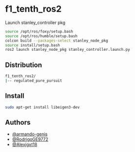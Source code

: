 # f1_tenth_ros2
 
Launch stanley_controller pkg

```bash
source /opt/ros/foxy/setup.bash
source /opt/ros/humble/setup.bash
colcon build --packages-select stanley_node_pkg
source install/setup.bash
ros2 launch stanley_node_pkg stanley_controller.launch.py
```

## Distribution
```bash
f1_tenth_ros2/
|-- regulated_pure_pursuit
```

## Install
```bash
sudo apt-get install libeigen3-dev
```

## Authors

- [@armando-genis](https://github.com/armando-genis)
- [@RodrigoGE9772](https://github.com/RodrigoGE9772)
- [@Alexjgxt18](https://github.com/Alexjgxt18)
